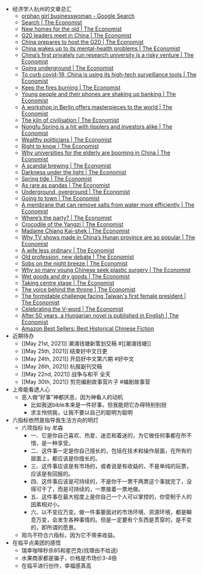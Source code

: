 - 经济学人杭州的文章总汇
    - [orphan girl businesswoman - Google Search](https://www.google.com/search?q=orphan+girl+businesswoman&oq=orphan+girl+businesswoman&aqs=chrome..69i57j33i10i160.19085j1j4&sourceid=chrome&ie=UTF-8)
    - [Search | The Economist](https://www.economist.com/search?q=hangzhou&page=7)
    - [New homes for the old | The Economist](https://www.economist.com/china/2012/04/21/new-homes-for-the-old)
    - [G20 leaders meet in China | The Economist](https://www.economist.com/china/2016/09/04/g20-leaders-meet-in-china)
    - [China prepares to host the G20 | The Economist](https://www.economist.com/china/2016/08/29/china-prepares-to-host-the-g20)
    - [China wakes up to its mental-health problems | The Economist](https://www.economist.com/china/2017/01/28/china-wakes-up-to-its-mental-health-problems)
    - [China’s first privately run research university is a risky venture | The Economist](https://www.economist.com/china/2018/11/24/chinas-first-privately-run-research-university-is-a-risky-venture)
    - [Going underground | The Economist](https://www.economist.com/china/2013/04/27/going-underground)
    - [To curb covid-19, China is using its high-tech surveillance tools | The Economist](https://www.economist.com/china/2020/02/29/to-curb-covid-19-china-is-using-its-high-tech-surveillance-tools)
    - [Keep the fires burning | The Economist](https://www.economist.com/china/2015/04/25/keep-the-fires-burning)
    - [Young people and their phones are shaking up banking | The Economist](https://www.economist.com/special-report/2019/05/02/young-people-and-their-phones-are-shaking-up-banking)
    - [A workshop in Berlin offers masterpieces to the world | The Economist](https://www.economist.com/books-and-arts/2018/12/15/a-workshop-in-berlin-offers-masterpieces-to-the-world)
    - [The kiln of civilisation | The Economist](https://www.economist.com/asia/1999/12/23/the-kiln-of-civilisation)
    - [Nongfu Spring is a hit with tipplers and investors alike | The Economist](https://www.economist.com/business/2020/09/10/nongfu-spring-is-a-hit-with-tipplers-and-investors-alike)
    - [Wealthy politicians | The Economist](https://www.economist.com/china/2013/10/03/wealthy-politicians)
    - [Right to know | The Economist](https://www.economist.com/china/2014/05/03/right-to-know)
    - [Why universities for the elderly are booming in China | The Economist](https://www.economist.com/the-economist-explains/2018/08/16/why-universities-for-the-elderly-are-booming-in-china)
    - [A scandal brewing | The Economist](https://www.economist.com/asia/2001/08/23/a-scandal-brewing)
    - [Darkness under the light | The Economist](https://www.economist.com/china/2015/10/01/darkness-under-the-light)
    - [Spring tide | The Economist](https://www.economist.com/business/2015/02/26/spring-tide)
    - [As rare as pandas | The Economist](https://www.economist.com/business/2004/12/02/as-rare-as-pandas?zid=306&ah=1b164dbd43b0cb27ba0d4c3b12a5e227)
    - [Underground, overground | The Economist](https://www.economist.com/china/2016/04/09/underground-overground)
    - [Going to town | The Economist](https://www.economist.com/graphic-detail/2012/01/18/going-to-town)
    - [A membrane that can remove salts from water more efficiently | The Economist](https://www.economist.com/science-and-technology/2018/05/03/a-membrane-that-can-remove-salts-from-water-more-efficiently)
    - [Where’s the party? | The Economist](https://www.economist.com/china/2012/01/28/wheres-the-party)
    - [Crocodile of the Yangzi | The Economist](https://www.economist.com/books-and-arts/2016/04/07/crocodile-of-the-yangzi)
    - [Madame Chiang Kai-shek | The Economist](https://www.economist.com/obituary/2003/10/30/madame-chiang-kai-shek)
    - [Why TV shows made in China’s Hunan province are so popular | The Economist](https://www.economist.com/china/2020/08/08/why-tv-shows-made-in-chinas-hunan-province-are-so-popular)
    - [A wife less ordinary | The Economist](https://www.economist.com/1843/2018/03/05/a-wife-less-ordinary)
    - [Old profession, new debate | The Economist](https://www.economist.com/china/2012/10/27/old-profession-new-debate)
    - [Sobs on the night breeze | The Economist](https://www.economist.com/books-and-arts/2010/03/04/sobs-on-the-night-breeze)
    - [Why so many young Chinese seek plastic surgery | The Economist](https://www.economist.com/china/2021/05/08/why-so-many-young-chinese-seek-plastic-surgery)
    - [Wet goods and dry goods | The Economist](https://www.economist.com/asia/2007/07/26/wet-goods-and-dry-goods)
    - [Taking centre stage | The Economist](https://www.economist.com/analects/2013/03/28/taking-centre-stage)
    - [The voice behind the throne | The Economist](https://www.economist.com/china/2012/11/17/the-voice-behind-the-throne)
    - [The formidable challenge facing Taiwan's first female president | The Economist](https://www.economist.com/asia/2016/01/17/the-formidable-challenge-facing-taiwans-first-female-president)
    - [Celebrating the V-word | The Economist](https://www.economist.com/analects/2014/01/02/celebrating-the-v-word)
    - [After 50 years, a Hungarian novel is published in English | The Economist](https://www.economist.com/books-and-arts/2019/02/28/after-50-years-a-hungarian-novel-is-published-in-english)
    - [Amazon Best Sellers: Best Historical Chinese Fiction](https://www.amazon.com/Best-Sellers-Kindle-Store-Historical-Chinese-Fiction/zgbs/digital-text/7588808011)
- 近期待办
    - [[May 21st, 2021]] 潮涌钱塘新策划交稿 #[[潮涌钱塘]]
    - [[May 25th, 2021]] 结束好中文日更
    - [[May 24th, 2021]] 开启好中文第六期 #好中文
    - [[May 26th, 2021]] 杭报副刊交稿
    - [[May 22nd, 2021]] 战争与和平 全天
    - [[May 30th, 2021]] 剪完编剧故事营片子 #编剧故事营
- 上帝能看透人心
    - 恶人做“好事”神都厌恶，因为神看人的动机
        - 比如我送bible本来是一件好事，但我能把它办得特别别扭
        - 求主怜悯我，让我不要以自己的聪明为聪明
- 六指标依然是指导我生活方向的明灯
    - 六项指标 by 牟森
        - 一、它是你自己喜欢、热爱、迷恋和着迷的，为它做任何事都在所不惜，是一种享受。
        - 二、这件事一定是你自己擅长的，包括在技术和操作层面，在所有的层面上，都应该是你擅长的。
        - 三、这件事应该是有市场的，或者说是有收益的，不是单纯的玩票，应该是有回报的。
        - 四、这件事应该是可持续的，不是你干一票干两票这个事就完了，没得可干了，而是可持续的，一票接着一票地做。
        - 五、这件事在最大程度上是你自己一个人可以掌控的，你受制于人的因素相对小。
        - 六、以不变应万变。做一件事要面对的市场环境、资源环境，都是瞬息万变，会发生各种事情的。但是一定要有个东西是贯穿的，是不变的，即所谓的愿景。
    - 观鸟不符合六指标，因为它不带来收益。
- 在临平点美团的感悟
    - 瑞幸咖啡秒杀85和星巴克(找理由不给送)
    - 水果商家都是骗子，价格是市场价3-4倍
    - 在临平进行创作，幸福感真高

